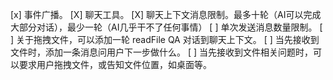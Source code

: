 [x] 事件广播。
[X] 聊天工具。
[X] 聊天上下文消息限制。最多十轮（AI可以完成大部分对话），最少一轮（AI几乎干不了任何事情）
[ ] 单次发送消息数量限制。
[ ] 关于拖拽文件，可以添加一轮 readFile QA 对话到聊天上下文。
[ ] 当先接收到文件时，添加一条消息问用户下一步做什么。 
[ ] 当先接收到文件相关问题时，可以要求用户拖拽文件，或告知文件位置，如桌面等。
